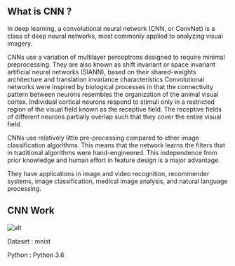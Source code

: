 ## What is CNN ?
In deep learning, a convolutional neural network (CNN, or ConvNet) is a class of deep neural networks, most commonly applied to analyzing visual imagery.

CNNs use a variation of multilayer perceptrons designed to require minimal preprocessing. They are also known as shift invariant or space invariant artificial neural networks (SIANN), based on their shared-weights architecture and translation invariance characteristics
Convolutional networks were inspired by biological processes in that the connectivity pattern between neurons resembles the organization of the animal visual cortex. Individual cortical neurons respond to stimuli only in a restricted region of the visual field known as the receptive field. The receptive fields of different neurons partially overlap such that they cover the entire visual field.

CNNs use relatively little pre-processing compared to other image classification algorithms. This means that the network learns the filters that in traditional algorithms were hand-engineered. This independence from prior knowledge and human effort in feature design is a major advantage.

They have applications in image and video recognition, recommender systems, image classification, medical image analysis, and natural language processing.



## CNN Work
![alt](https://www.ais.uni-bonn.de/deep_learning/images/Convolutional_NN.jpg)


Dataset : mnist

Python  : Python 3.6 
